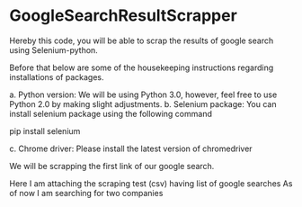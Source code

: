 # GoogleSearchResultScrapper
Hereby this code, you will be able to scrap the results of google search using Selenium-python.


Before that below are some of the housekeeping instructions regarding installations of packages.  

a. Python version: We will be using Python 3.0, however, feel free to use Python 2.0 by making slight adjustments.
b. Selenium package: You can install selenium package using the following command

pip install selenium

c. Chrome driver: Please install the latest version of chromedriver 

We will be scrapping the first link of our google search.

Here I am attaching the scraping test (csv) having list of google searches
As of now I am searching for two companies
